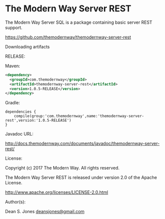 The Modern Way Server REST
======

The Modern Way Server SQL is a package containing basic server REST support.

https://github.com/themodernway/themodernway-server-rest

Downloading artifacts

RELEASE:

Maven:
```xml
<dependency>
  <groupId>com.themodernway</groupId>
  <artifactId>themodernway-server-rest</artifactId>
  <version>1.0.5-RELEASE</version>
</dependency>
```
Gradle:

```
dependencies {
    compile(group:'com.themodernway',name:'themodernway-server-rest',version:'1.0.5-RELEASE')
}
```
Javadoc URL:

http://docs.themodernway.com/documents/javadoc/themodernway-server-rest/

License:

Copyright (c) 2017 The Modern Way. All rights reserved.

The Modern Way Server REST is released under version 2.0 of the Apache License.

http://www.apache.org/licenses/LICENSE-2.0.html

Author(s):

Dean S. Jones
deansjones@gmail.com
